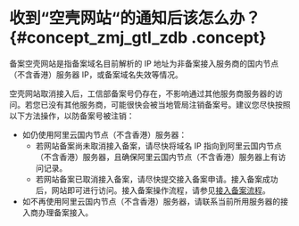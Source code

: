 # 收到“空壳网站“的通知后该怎么办？ {#concept_zmj_gtl_zdb .concept}

备案空壳网站是指备案域名目前解析的 IP 地址为非备案接入服务商的国内节点（不含香港）服务器 IP，或备案域名失效等情况。

空壳网站取消接入后，工信部备案号仍存在，不影响通过其他服务商服务器的访问。若您已没有其他服务商，可能很快会被当地管局注销备案号。建议您尽快按照以下方法操作，以防备案号被注销：

-   如仍使用阿里云国内节点（不含香港）服务器：
    -   若网站备案尚未取消接入备案，请尽快将域名 IP 指向到阿里云国内节点（不含香港）服务器，且确保阿里云国内节点（不含香港）服务器上有访问记录。
    -   若网站备案已取消接入备案，请尽快提交接入备案申请。接入备案成功后，网站即可进行访问。接入备案操作流程，请参见[接入备案流程](../../../../../intl.zh-CN/备案流程/接入备案.md#)。
-   如不再使用阿里云国内节点（不含香港）服务器，请联系当前所用服务器的接入商办理备案接入。

